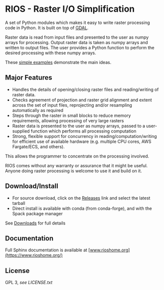 # RIOS - Raster I/O Simplification
A set of Python modules which makes it easy to write raster processing code in Python. It is built on top of [GDAL](https://www.gdal.org).

Raster data is read from input files and presented to the user as numpy arrays for processing. Output raster data is taken as numpy arrays and written to output files. The user provides a Python function to perform the desired processing with these numpy arrays.

These [simple examples](https://www.rioshome.org/en/latest/applierexamples.html) demonstrate the main ideas.

## Major Features
- Handles the details of opening/closing raster files and reading/writing of raster data.
- Checks agreement of projection and raster grid alignment and extent across the set of input files, reprojecting and/or resampling automatically as required
- Steps through the raster in small blocks to reduce memory requirements, allowing processing of very large rasters
- Raster data is presented to the user as numpy arrays, passed to a user-supplied function which performs all processing computation
- Strong, flexible support for concurrency in reading/computation/writing for efficient use of available hardware (e.g. multiple CPU cores, AWS Fargate/ECS, and others).

This allows the programmer to concentrate on the processing involved.

RIOS comes without any warranty or assurance that it might be useful. Anyone doing raster processing is welcome to use it and build on it.

## Download/Install
- For source download, click on the [Releases](https://github.com/ubarsc/rios/releases) link and select the latest tarball
- Direct install is available with conda (from conda-forge), and with the Spack package manager

See [Downloads](https://www.rioshome.org/en/latest/#downloads) for full details

## Documentation
Full Sphinx documentation is available at [www.rioshome.org](https://www.rioshome.org/)

## License
GPL 3, *see LICENSE.txt* 
